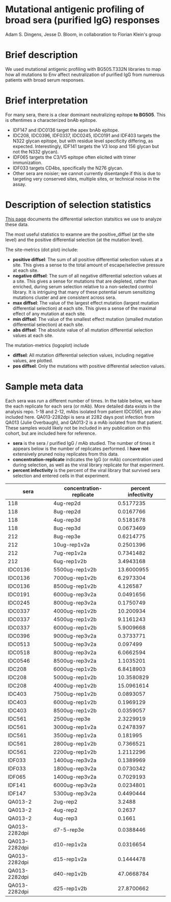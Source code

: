 # Mutational antigenic profiling of broad sera (purified IgG) responses 

Adam S. Dingens, Jesse D. Bloom, in collaboration to Florian Klein's group

# Brief description
We used mutational antigenic profiling with BG505.T332N libraries to map how all mutations to Env affect neutralization of purified IgG from numerous patients with broad serum responses. 

# Brief interpretation
For many sera, there is a clear dominant neutralizing epitope **to BG505**. This is oftentimes a characterized bnAb epitope. 

- IDF147 and IDC0136 target the apex bnAb epitope.
- IDC208, IDC0396, IDF0337, IDC0245, IDC0191 and IDF403 targets the N322 glycan epitope, but with residue level specificity differing, as expected. Interestingly, IDF141 targets the V3 loop and 156 glycan but not the N332 glycan).
- IDF065 targets the C3/V5 epitope often elicited with trimer immunization.  
- IDF033 targets CD4bs, specifically the N276 glycan.
- Other sera are noisier; we cannot currently disentangle if this is due to targeting very conserved sites, multiple sites, or technical noise in the assay. 

# Description of selection statistics

[This page](https://jbloomlab.github.io/dms_tools2/diffsel.html) documents the differential selection statsitics we use to analyze these data.

The most useful statistics to examne are the positive_diffsel (at the site level) and the positive differential selection (at the mutation level). 

The site-metrics (dot plot) include:

- **positive diffsel**: The sum of all positive differential selection values at a site. This gives a sense to the total amount of escape/selective pressure at each site.
- **negative diffsel**: The sum of all negative differential selection values at a site. This gives a sense for mutations that are depleted, rather than enriched, during serum selection relative to a non-selected control library. It is intriguing that many of these potential serum sensitizing mutations cluster and are consistent across sera.
- **max diffsel**: The value of the largest effect mutation (largest mutation differential selection) at each site. This gives a sense of the maximal effect of any mutation at each site.
- **min diffsel**: The value of the smallest effect mutation (smalled mutation differential selection) at each site.
- **abs diffsel**: The absolute value of all mutation differential selection values at each site.

The mutation-metrics (logoplot) include

- **diffsel**: All mutation differential selection values, including negative values, are plotted.
- **pos diffsel**: Only the mutations with positive differential selection values.

# Sample meta data
Each sera was run a different number of times. In the table below, we have the each replicate for each sera (or mAb). More detailed data exists in the analysis repo. 
1-18 and 2-12, mAbs isolated from patient IDC0561, are also included here.
QA013-2282dpi is sera at 2282 days post infection from QA013 (Julie Overbaugh), and QA013-2 is a mAb isolated from that patient. These samples would likely not be included in any publication on this cohort, but are included here for reference. 


- **sera** is the sera / purified IgG /  mAb studied. The number of times it appears below is the number of replicates performed. I **have not** extensively pruned noisy replicates from this data. 
- **concentration-replicate** indicates the IgG (or mAb) concentration used during selection, as well as the viral library replicate for that experiment. 
- **percent infectivity** is the percent of the viral library that survived sera selection and entered cells in that experiment. 

| sera          | concentration-replicate | percent infectivity |
|---------------|-------------------------|---------------------|
| 118           | 4ug-rep2d               | 0.5177235           |
| 118           | 8ug-rep2d               | 0.0167766           |
| 118           | 4ug-rep3d               | 0.5181678           |
| 118           | 8ug-rep3d               | 0.0673469           |
| 212           | 8ug-rep3e               | 0.6214775           |
| 212           | 10ug-rep1v2a            | 0.2501396           |
| 212           | 7ug-rep1v2a             | 0.7341482           |
| 212           | 6ug-rep1v2b             | 3.4943168           |
| IDC0136       | 5500ug-rep1v2b          | 13.6000955          |
| IDC0136       | 7000ug-rep1v2b          | 6.2973304           |
| IDC0136       | 8500ug-rep1v2b          | 4.126587            |
| IDC0191       | 6000ug-rep3v2a          | 0.0491656           |
| IDC0245       | 8000ug-rep3v2a          | 0.1750749           |
| IDC0337       | 4000ug-rep1v2b          | 10.200934           |
| IDC0337       | 4500ug-rep1v2b          | 9.1161243           |
| IDC0337       | 6000ug-rep1v2b          | 5.9009668           |
| IDC0396       | 9000ug-rep3v2a          | 0.3733771           |
| IDC0513       | 5000ug-rep3v2a          | 0.097499            |
| IDC0518       | 8000ug-rep3v2a          | 6.0662594           |
| IDC0546       | 8500ug-rep3v2a          | 1.1035201           |
| IDC208        | 6000ug-rep1v2b          | 6.8418903           |
| IDC208        | 5000ug-rep1v2b          | 10.3580829          |
| IDC208        | 4000ug-rep1v2b          | 15.0961614          |
| IDC403        | 7500ug-rep1v2b          | 0.0893057           |
| IDC403        | 6000ug-rep1v2b          | 0.1969129           |
| IDC403        | 8500ug-rep1v2b          | 0.0359057           |
| IDC561        | 2500ug-rep3e            | 2.3229919           |
| IDC561        | 3000ug-rep1v2a          | 0.2478397           |
| IDC561        | 3500ug-rep1v2a          | 0.181995            |
| IDC561        | 2800ug-rep1v2b          | 0.7366521           |
| IDC561        | 2200ug-rep1v2b          | 1.2112296           |
| IDF033        | 1400ug-rep3v2a          | 0.1389969           |
| IDF033        | 1800ug-rep3v2a          | 0.0730342           |
| IDF065        | 1400ug-rep3v2a          | 0.7029193           |
| IDF141        | 6000ug-rep3v2a          | 0.0234801           |
| IDF147        | 5300ug-rep3v2a          | 0.4490444           |
| QA013-2       | 2ug-rep2                | 3.2488              |
| QA013-2       | 4ug-rep2                | 0.2637              |
| QA013-2       | 4ug-rep3                | 0.1661              |
| QA013-2282dpi | d7-5-rep3e              | 0.0388446           |
| QA013-2282dpi | d10-rep1v2a             | 0.0316654           |
| QA013-2282dpi | d15-rep1v2a             | 0.1444478           |
| QA013-2282dpi | d40-rep1v2b             | 47.0668784          |
| QA013-2282dpi | d25-rep1v2b             | 27.8700662          |

